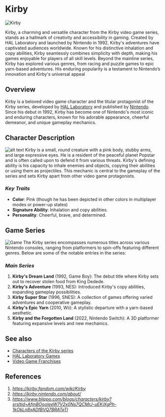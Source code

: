 # **Kirby**
![Kirby](https://www.google.com/url?sa=i&url=https%3A%2F%2Fyumetwins.com%2Fblog%2Fthe-pink-nintendo-character-who-is-kirby&psig=AOvVaw2-tdaECDIKlAy7n6XzQps_&ust=1736903444114000&source=images&cd=vfe&opi=89978449&ved=0CBQQjRxqFwoTCMCLrtuD9IoDFQAAAAAdAAAAABAY)

Kirby, a charming and versatile character from the Kirby video game series, stands as a hallmark of creativity and accessibility in gaming. Created by HAL Laboratory and launched by Nintendo in 1992, Kirby's adventures have captivated audiences worldwide. Known for his distinctive inhalation and copy abilities, Kirby seamlessly combines simplicity with depth, making his games enjoyable for players of all skill levels. Beyond the mainline series, Kirby has explored various genres, from racing and puzzle games to epic yarn-based adventures. His enduring popularity is a testament to Nintendo’s innovation and Kirby's universal appeal

## **Overview**
Kirby is a beloved video game character and the titular protagonist of the Kirby series, developed by [HAL Laboratory](https://www.hallab.co.jp/eng/) and published by [Nintendo](https://www.nintendo.com/us/?srsltid=AfmBOopy4rJXTgI7naZpiRXNKehCmj34BOcjC4U7MKjBg9s1CoVGHf93). Since his debut in 1992, Kirby has become one of Nintendo's most iconic and enduring characters, known for his adorable appearance, cheerful demeanor, and unique gameplay mechanics.

## Character Description
![alt text](https://encrypted-tbn0.gstatic.com/images?q=tbn:ANd9GcRpp0S7ArPpRdnsDFouq5NEO62mE0pBkCtjgA&s)
Kirby is a small, round creature with a pink body, stubby arms, and large expressive eyes. He is a resident of the peaceful planet Popstar and is often called upon to defend it from various threats. Kirby's defining ability is his capacity to inhale enemies and objects, copying their abilities or using them as projectiles. This mechanic is central to the gameplay of the series and sets Kirby apart from other video game protagonists.

### ***Key Traits***
- **Color**: Pink (though he has been depicted in other colors in multiplayer modes or power-up states)
- **Signature Ability**: Inhalation and copy abilities.
- **Personality**: Cheerful, brave, and determined.

## **Game Series**
![Game](https://assets.nuuvem.com/image/upload/v1/products/5e5ede31c883e60be6f353f9/sharing_images/gvf3uwle3onuvu5lqirg.jpg)
The Kirby series encompasses numerous titles across various Nintendo consoles, ranging from platformers to spin-offs featuring different genres. Below are some of the notable entries in the series:

### ***Main Series***
1. **Kirby's Dream Land** (1992, Game Boy): The debut title where Kirby sets out to recover stolen food from King Dedede.
2. **Kirby's Adventure** (1993, NES): Introduced Kirby's copy abilities, expanding gameplay possibilities.
3. **Kirby Super Star** (1996, SNES): A collection of games offering varied adventures and cooperative gameplay.
4. **Kirby's Epic Yarn** (2010, Wii): A stylistic departure with a yarn-based aesthetic.
5. **Kirby and the Forgotten Land** (2022, Nintendo Switch): A 3D platformer featuring expansive levels and new mechanics.

## **See also**
- [Characters of the Kirby series](https://en.wikipedia.org/wiki/Characters_of_the_Kirby_series)
- [HAL Laboratory Games](https://en.wikipedia.org/wiki/Category:HAL_Laboratory_games)
- [Video Game Franchises](https://en.wikipedia.org/wiki/Category:Video_game_franchises)

## **References**
1. *https://kirby.fandom.com/wiki/Kirby*
2. *https://kirby.nintendo.com/about/*
3. *https://www.blippo.com/blogs/characters/kirby?srsltid=AfmBOooIeeW7V2x0Ns7QCMrJ-uEKiXgPh-1kOkLn8xADfBVQ7BRATeTl*

